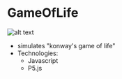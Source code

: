# GameOfLife
![alt text](https://firebasestorage.googleapis.com/v0/b/portfolio-projects-16bb0.appspot.com/o/GameOfLife.png?alt=media&token=d8ac6358-7aa5-4ac4-9064-856b003eae3e)
* simulates "konway's game of life"
* Technologies:
  - Javascript
  - P5.js
